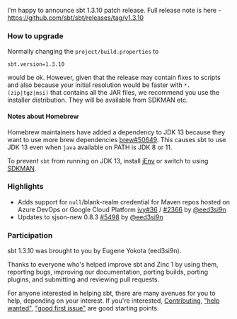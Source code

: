   [2366]: https://github.com/sbt/sbt/issues/2366
  [5498]: https://github.com/sbt/sbt/pull/5498
  [ivy36]: https://github.com/sbt/ivy/pull/36
  [@eed3si9n]: https://github.com/eed3si9n

I'm happy to announce sbt 1.3.10 patch release. Full release note is here - https://github.com/sbt/sbt/releases/tag/v1.3.10

### How to upgrade

Normally changing the `project/build.properties` to

```
sbt.version=1.3.10
```

would be ok. However, given that the release may contain fixes to scripts and also because your initial resolution would be faster with `*.(zip|tgz|msi)` that contains all the JAR files, we recommend you use the installer distribution. They will be available from SDKMAN etc.

#### Notes about Homebrew

Homebrew maintainers have added a dependency to JDK 13 because they want to use more brew dependencies [brew#50649](https://github.com/Homebrew/homebrew-core/issues/50649). This causes sbt to use JDK 13 even when `java` available on PATH is JDK 8 or 11.

To prevent `sbt` from running on JDK 13, install [jEnv](https://www.jenv.be/) or switch to using [SDKMAN](https://sdkman.io/).

### Highlights

- Adds support for `null`/blank-realm credential for Maven repos hosted on Azure DevOps or Google Cloud Platform [ivy#36][ivy36] / [#2366][2366] by [@eed3si9n][@eed3si9n]
- Updates to sjson-new 0.8.3 [#5498][5498] by [@eed3si9n][@eed3si9n]

### Participation

sbt 1.3.10 was brought to you by Eugene Yokota (eed3si9n).

Thanks to everyone who's helped improve sbt and Zinc 1 by using them, reporting bugs, improving our documentation, porting builds, porting plugins, and submitting and reviewing pull requests.

For anyone interested in helping sbt, there are many avenues for you to help, depending on your interest. If you're interested, [Contributing](https://github.com/sbt/sbt/blob/develop/CONTRIBUTING.md), ["help wanted"](https://github.com/sbt/sbt/issues?q=is%3Aissue+is%3Aopen+label%3A%22help+wanted%22), ["good first issue"](https://github.com/sbt/sbt/issues?q=is%3Aissue+is%3Aopen+label%3A%22good+first+issue%22) are good starting points.
